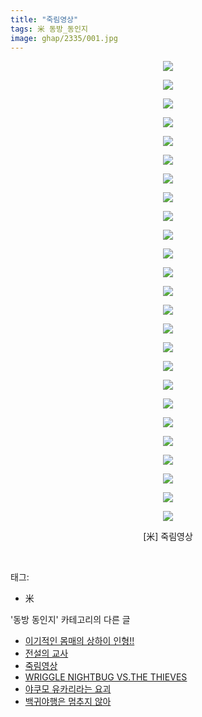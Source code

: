 ```yaml
---
title: "죽림영상"
tags: 米 동방_동인지
image: ghap/2335/001.jpg
---
```

<div class="article">
<p style="text-align: center; clear: none; float: none;"><img src="{{ site.nasurl }}/ghap/2335/001.jpg"/></p>
<p style="text-align: center; clear: none; float: none;"><img src="{{ site.nasurl }}/ghap/2335/002.gif"/></p>
<p style="text-align: center; clear: none; float: none;"><img src="{{ site.nasurl }}/ghap/2335/003.jpg"/></p>
<p style="text-align: center; clear: none; float: none;"><img src="{{ site.nasurl }}/ghap/2335/004.jpg"/></p>
<p style="text-align: center; clear: none; float: none;"><img src="{{ site.nasurl }}/ghap/2335/005.jpg"/></p>
<p style="text-align: center; clear: none; float: none;"><img src="{{ site.nasurl }}/ghap/2335/006.jpg"/></p>
<p style="text-align: center; clear: none; float: none;"><img src="{{ site.nasurl }}/ghap/2335/007.jpg"/></p>
<p style="text-align: center; clear: none; float: none;"><img src="{{ site.nasurl }}/ghap/2335/008.jpg"/></p>
<p style="text-align: center; clear: none; float: none;"><img src="{{ site.nasurl }}/ghap/2335/009.jpg"/></p>
<p style="text-align: center; clear: none; float: none;"><img src="{{ site.nasurl }}/ghap/2335/010.jpg"/></p>
<p style="text-align: center; clear: none; float: none;"><img src="{{ site.nasurl }}/ghap/2335/011.jpg"/></p>
<p style="text-align: center; clear: none; float: none;"><img src="{{ site.nasurl }}/ghap/2335/012.jpg"/></p>
<p style="text-align: center; clear: none; float: none;"><img src="{{ site.nasurl }}/ghap/2335/013.jpg"/></p>
<p style="text-align: center; clear: none; float: none;"><img src="{{ site.nasurl }}/ghap/2335/014.jpg"/></p>
<p style="text-align: center; clear: none; float: none;"><img src="{{ site.nasurl }}/ghap/2335/015.jpg"/></p>
<p style="text-align: center; clear: none; float: none;"><img src="{{ site.nasurl }}/ghap/2335/016.jpg"/></p>
<p style="text-align: center; clear: none; float: none;"><img src="{{ site.nasurl }}/ghap/2335/017.jpg"/></p>
<p style="text-align: center; clear: none; float: none;"><img src="{{ site.nasurl }}/ghap/2335/018.jpg"/></p>
<p style="text-align: center; clear: none; float: none;"><img src="{{ site.nasurl }}/ghap/2335/019.jpg"/></p>
<p style="text-align: center; clear: none; float: none;"><img src="{{ site.nasurl }}/ghap/2335/020.jpg"/></p>
<p style="text-align: center; clear: none; float: none;"><img src="{{ site.nasurl }}/ghap/2335/021.jpg"/></p>
<p style="text-align: center; clear: none; float: none;"><img src="{{ site.nasurl }}/ghap/2335/022.jpg"/></p>
<p style="text-align: center; clear: none; float: none;"><img src="{{ site.nasurl }}/ghap/2335/023.jpg"/></p>
<p style="text-align: center; clear: none; float: none;"><img src="{{ site.nasurl }}/ghap/2335/024.jpg"/></p>
<p style="text-align: center; clear: none; float: none;"><img src="{{ site.nasurl }}/ghap/2335/025.jpg"/></p>
<p style="text-align: center; clear: none; float: none;">[米] 죽림영상</p>
<p><br/></p>
</div><div class="tagTrail">
<p>태그: </p>
<ul>
<li>米</li>
</ul>
</div><div class="another">
<p>'동방 동인지' 카테고리의 다른 글</p>
<ul>
<li><a href="/2016-09-25-ghap_2337">이기적인 몸매의 상하이 인형!!</a></li>
<li><a href="/2016-09-25-ghap_2336">전설의 교사</a></li>
<li><a href="/2016-09-25-ghap_2335">죽림영상</a></li>
<li><a href="/2016-09-25-ghap_2334">WRIGGLE NIGHTBUG VS.THE THIEVES</a></li>
<li><a href="/2016-09-25-ghap_2332">야쿠모 유카리라는 요괴</a></li>
<li><a href="/2016-09-25-ghap_2331">백귀야행은 멈추지 않아</a></li>
</ul>
</div><div class="cb_module cb_fluid">
<div class="cb_wrt cb_profile">
</div><!-- commentList close -->
</div>
